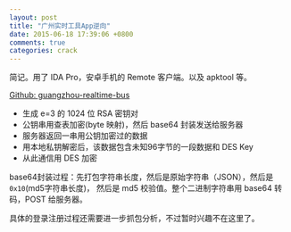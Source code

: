 ```yaml
---
layout: post
title: "广州实时工具App逆向"
date: 2015-06-18 17:39:06 +0800
comments: true
categories: crack
---
```


简记。用了 IDA Pro，安卓手机的 Remote 客户端。以及 apktool 等。

[Github: guangzhou-realtime-bus](https://github.com/andelf/guangzhou-realtime-bus)

- 生成 e=3 的 1024 位 RSA 密钥对
- 公钥串用查表加密(byte 映射)，然后 base64 封装发送给服务器
- 服务器返回一串用公钥加密过的数据
- 用本地私钥解密后，该数据包含未知96字节的一段数据和 DES Key
- 从此通信用 DES 加密

base64封装过程：先打包字符串长度，然后是原始字符串（JSON），然后是``0x10``(md5字符串长度)，
然后是 md5 校验值。整个二进制字符串用 base64 转码，POST 给服务器。

具体的登录注册过程还需要进一步抓包分析，不过暂时兴趣不在这里了。


